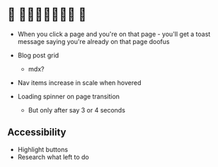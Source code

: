 # 🚧 👀👀👀👀👀👀👀 🚧

- When you click a page and you're on that page - you'll get a toast message saying you're already on that page doofus

- Blog post grid

  - mdx?

- Nav items increase in scale when hovered

- Loading spinner on page transition
  - But only after say 3 or 4 seconds

## Accessibility 
- Highlight buttons 
- Research what left to do 
